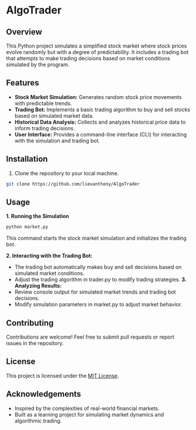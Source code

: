 # AlgoTrader

## Overview
This Python project simulates a simplified stock market where stock prices evolve randomly but with a degree of predictability. It includes a trading bot that attempts to make trading decisions based on market conditions simulated by the program.

## Features
- **Stock Market Simulation:** Generates random stock price movements with predictable trends.
- **Trading Bot:** Implements a basic trading algorithm to buy and sell stocks based on simulated market data.
- **Historical Data Analysis:** Collects and analyzes historical price data to inform trading decisions.
- **User Interface:** Provides a command-line interface (CLI) for interacting with the simulation and trading bot.

## Installation
1. Clone the repository to your local machine.

```bash
git clone https://github.com/lieuanthony/AlgoTrader
```

## Usage
**1. Running the Simulation**

```bash
python market.py
```

This command starts the stock market simulation and initializes the trading bot.

**2. Interacting with the Trading Bot:**
  - The trading bot automatically makes buy and sell decisions based on simulated market conditions.
  - Adjust the trading algorithm in trader.py to modify trading strategies.
**3. Analyzing Results:**
  - Review console output for simulated market trends and trading bot decisions.
  - Modify simulation parameters in market.py to adjust market behavior.

## Contributing
Contributions are welcome! Feel free to submit pull requests or report issues in the repository.

## License
This project is licensed under the [MIT License](https://raw.githubusercontent.com/lieuanthony/AlgoTrader/main/LICENSE).

## Acknowledgements
- Inspired by the complexities of real-world financial markets.
- Built as a learning project for simulating market dynamics and algorithmic trading.
